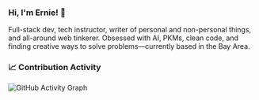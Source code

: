 ### Hi, I'm Ernie! 👋

Full-stack dev, tech instructor, writer of personal and non-personal things, and all-around web tinkerer. Obsessed with AI, PKMs, clean code, and finding creative ways to solve problems—currently based in the Bay Area.

### 📈 Contribution Activity

![GitHub Activity Graph](https://github-readme-activity-graph.cyclic.app/graph?username=ErnieAtLYD&theme=react-dark)

